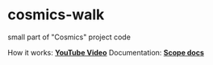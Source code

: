 # cosmics-walk
small part of "Cosmics" project code

How it works: __[YouTube Video](https://www.youtube.com/watch?v=7-nNZt79NHk)__
Documentation: __[Scope docs](https://github.com/pavel-kudinov/scope-docs)__
